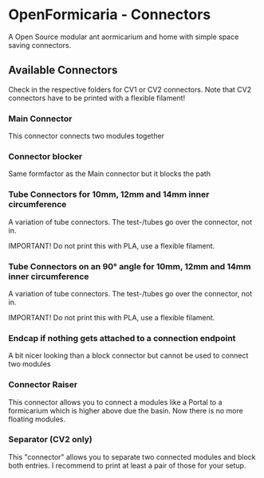 # OpenFormicaria - Connectors

A Open Source modular ant aormicarium and home with simple space saving connectors.

## Available Connectors
Check in the respective folders for CV1 or CV2 connectors. Note that CV2 connectors have to be printed with a flexible filament!

### Main Connector 
This connector connects two modules together

### Connector blocker
Same formfactor as the Main connector but it blocks the path

### Tube Connectors for 10mm, 12mm and 14mm inner circumference
A variation of tube connectors. The test-/tubes go over the connector, not in.

IMPORTANT! Do not print this with PLA, use a flexible filament.

### Tube Connectors on an 90° angle for 10mm, 12mm and 14mm inner circumference
A variation of tube connectors. The test-/tubes go over the connector, not in.

IMPORTANT! Do not print this with PLA, use a flexible filament.

### Endcap if nothing gets attached to a connection endpoint
A bit nicer looking than a block connector but cannot be used to connect two modules

### Connector Raiser 
This connector allows you to connect a modules like a Portal to a formicarium which is higher above due the basin. Now there is no more floating modules.

### Separator (CV2 only)
This "connector" allows you to separate two connected modules and block both entries. I recommend to print at least a pair of those for your setup.
